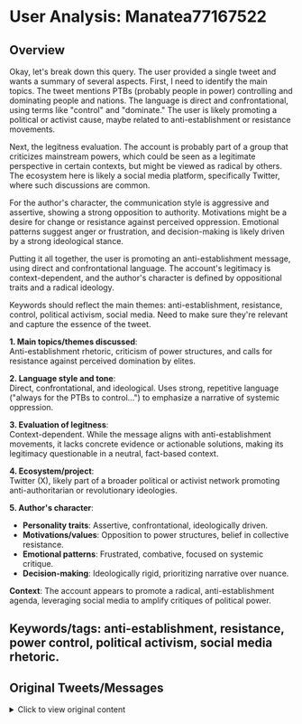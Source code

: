 # User Analysis: Manatea77167522

## Overview

<think>
Okay, let's break down this query. The user provided a single tweet and wants a summary of several aspects. First, I need to identify the main topics. The tweet mentions PTBs (probably people in power) controlling and dominating people and nations. The language is direct and confrontational, using terms like "control" and "dominate." The user is likely promoting a political or activist cause, maybe related to anti-establishment or resistance movements. 

Next, the legitness evaluation. The account is probably part of a group that criticizes mainstream powers, which could be seen as a legitimate perspective in certain contexts, but might be viewed as radical by others. The ecosystem here is likely a social media platform, specifically Twitter, where such discussions are common.

For the author's character, the communication style is aggressive and assertive, showing a strong opposition to authority. Motivations might be a desire for change or resistance against perceived oppression. Emotional patterns suggest anger or frustration, and decision-making is likely driven by a strong ideological stance.

Putting it all together, the user is promoting an anti-establishment message, using direct and confrontational language. The account's legitimacy is context-dependent, and the author's character is defined by oppositional traits and a radical ideology.

Keywords should reflect the main themes: anti-establishment, resistance, control, political activism, social media. Need to make sure they're relevant and capture the essence of the tweet.
</think>

**1. Main topics/themes discussed**:  
Anti-establishment rhetoric, criticism of power structures, and calls for resistance against perceived domination by elites.  

**2. Language style and tone**:  
Direct, confrontational, and ideological. Uses strong, repetitive language ("always for the PTBs to control...") to emphasize a narrative of systemic oppression.  

**3. Evaluation of legitness**:  
Context-dependent. While the message aligns with anti-establishment movements, it lacks concrete evidence or actionable solutions, making its legitimacy questionable in a neutral, fact-based context.  

**4. Ecosystem/project**:  
Twitter (X), likely part of a broader political or activist network promoting anti-authoritarian or revolutionary ideologies.  

**5. Author's character**:  
- **Personality traits**: Assertive, confrontational, ideologically driven.  
- **Motivations/values**: Opposition to power structures, belief in collective resistance.  
- **Emotional patterns**: Frustrated, combative, focused on systemic critique.  
- **Decision-making**: Ideologically rigid, prioritizing narrative over nuance.  

**Context**: The account appears to promote a radical, anti-establishment agenda, leveraging social media to amplify critiques of political power.  

**Keywords/tags**: anti-establishment, resistance, power control, political activism, social media rhetoric.
---
## Original Tweets/Messages

<details>
<summary>Click to view original content</summary>

| Type | Content |
|------|---------|
| messages | @dieterthemieter @wideawake_media The aim is always for the PTBs to control and dominate... the peoles, the nations... |

</details>

